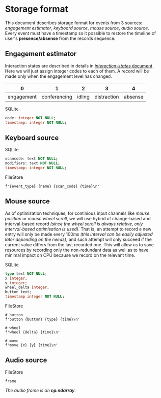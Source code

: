 # Storage format

This document describes storage format for events from 3 sources: _engagement estimator_, _keyboard source_, _mouse source_, _audio source_. Every event must have a timestamp so it possible to restore the timeline of user's **presence/absense** from the records sequence.

## Engagement estimator

Interaction states are described in details in [_interaction-states_ document](interaction-states.md). Here we will just assign integer codes to each of them. A record will be made only when the engagement level has changed.

| 0          | 1            | 2      | 3           | 4       |
| ---------- | ------------ | ------ | ----------- | ------- |
| engagement | conferencing | idling | distraction | absense |

SQLite

```SQL
code: integer NOT NULL;
timestamp: integer NOT NULL;
```

## Keyboard source

SQLite

```sql
scancode: text NOT NULL;
modifiers: text NOT NULL;
timestamp: integer NOT NULL;
```

FileStore

```text
f'{event_type} {name} {scan_code} {time}\n'
```

## Mouse source

As of optimization techniques, for continious input channels like _mouse position_ or _mouse wheel scroll_, we will use hybrid of change-based and interval-based record _(since the wheel scroll is always relative, only interval-based optimisation is used)_. That is, an attempt to record a new entry will only be made every 100ms _(this interval can be easily adjusted later depending on the needs)_, and such attempt will only succeed if the current value differs from the last recorded one. This will allow us to save resources by recording only the non-redundant data as well as to have minimal impact on CPU because we record on the relevant time.

SQLite

```sql
type text NOT NULL;
x integer;
y integer;
wheel_delta integer;
button text;
timestamp integer NOT NULL;
```

FileStore

```text
# button
f'button {button} {type} {time}\n'

# wheel
f'wheel {delta} {time}\n'

# move
f'move {x} {y} {time}\n'
```

## Audio source

FileStore

```text
frame
```

_The audio frame is an **np.ndarray**._

